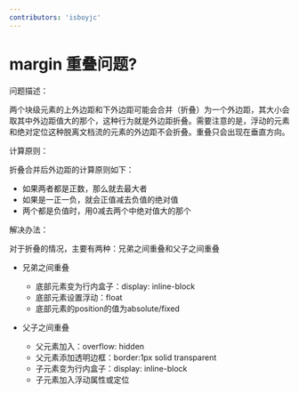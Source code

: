 ```yaml
---
contributors: 'isboyjc'
---
```


# margin 重叠问题?

问题描述：

两个块级元素的上外边距和下外边距可能会合并（折叠）为一个外边距，其大小会取其中外边距值大的那个，这种行为就是外边距折叠。需要注意的是，浮动的元素和绝对定位这种脱离文档流的元素的外边距不会折叠。重叠只会出现在垂直方向。


计算原则：

折叠合并后外边距的计算原则如下：

- 如果两者都是正数，那么就去最大者
- 如果是一正一负，就会正值减去负值的绝对值
- 两个都是负值时，用0减去两个中绝对值大的那个


解决办法：

对于折叠的情况，主要有两种：兄弟之间重叠和父子之间重叠

- 兄弟之间重叠
  - 底部元素变为行内盒子：display: inline-block
  - 底部元素设置浮动：float
  - 底部元素的position的值为absolute/fixed

- 父子之间重叠
  - 父元素加入：overflow: hidden
  - 父元素添加透明边框：border:1px solid transparent
  - 子元素变为行内盒子：display: inline-block
  - 子元素加入浮动属性或定位